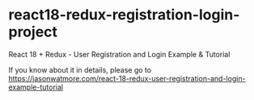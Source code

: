# react18-redux-registration-login-project

React 18 + Redux - User Registration and Login Example & Tutorial

If you know about it in details, please go to https://jasonwatmore.com/react-18-redux-user-registration-and-login-example-tutorial

